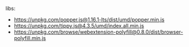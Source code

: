 libs:
- https://unpkg.com/popper.js@1.16.1-lts/dist/umd/popper.min.js
- https://unpkg.com/tippy.js@4.3.5/umd/index.all.min.js
- https://unpkg.com/browse/webextension-polyfill@0.8.0/dist/browser-polyfill.min.js
